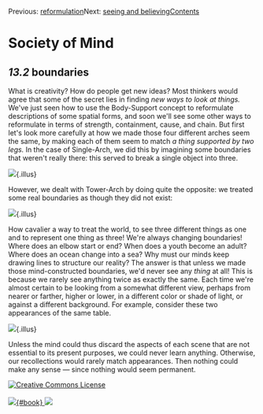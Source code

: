 <div class="chapnav">

<span class="prev">Previous:
[reformulation](./som-13.1.html)</span><span class="next">Next: [seeing
and believing](./som-13.3.html)</span><span
class="contents">[Contents](index.html)</span>
<div class="titlebar">

Society of Mind
===============

</div>

</div>

*13.2* boundaries
-----------------

What is creativity? How do people get new ideas? Most thinkers would
agree that some of the secret lies in finding *new ways to look at
things.* We've just seen how to use the Body-Support concept to
reformulate descriptions of some spatial forms, and soon we'll see some
other ways to reformulate in terms of strength, containment, cause, and
chain. But first let's look more carefully at how we made those four
different arches seem the same, by making each of them seem to match *a
thing supported by two legs.* In the case of Single-Arch, we did this by
imagining some boundaries that weren't really there: this served to
break a single object into three.

![](./illus/ch13/13-3.png){.illus}

However, we dealt with Tower-Arch by doing quite the opposite: we
treated some real boundaries as though they did not exist:

![](./illus/ch13/13-4.png){.illus}

How cavalier a way to treat the world, to see three different things as
one and to represent one thing as three! We're always changing
boundaries! Where does an elbow start or end? When does a youth become
an adult? Where does an ocean change into a sea? Why must our minds keep
drawing lines to structure our reality? The answer is that unless we
made those mind-constructed boundaries, we'd never see any *thing* at
all! This is because we rarely see anything twice as exactly the same.
Each time we're almost certain to be looking from a somewhat different
view, perhaps from nearer or farther, higher or lower, in a different
color or shade of light, or against a different background. For example,
consider these two appearances of the same table.

![](./illus/ch13/13-5.png){.illus}

Unless the mind could thus discard the aspects of each scene that are
not essential to its present purposes, we could never learn anything.
Otherwise, our recollections would rarely match appearances. Then
nothing could make any sense — since nothing would seem permanent.

<div class="footer">

[![Creative Commons
License](http://i.creativecommons.org/l/by-nc-sa/3.0/80x15.png)](http://creativecommons.org/licenses/by-nc-sa/3.0/deed.en_US)\
\
[![](./images/som_book.jpeg){#book}
![](./images/a_logo_17.gif)](http://www.amazon.com/gp/product/0671657135?ie=UTF8&camp=1789&creativeASIN=0671657135&linkCode=xm2&tag=marvinminsky)

</div>
